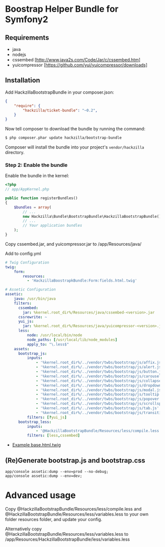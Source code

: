 Boostrap Helper Bundle for Symfony2
===================================

Requirements
------------

* java
* nodejs
* cssembed [http://www.java2s.com/Code/Jar/c/cssembed.htm]
* yuicompressor [https://github.com/yui/yuicompressor/downloads]

Installation
------------

Add HackzillaBootstrapBundle in your composer.json:

```json
{
    "require": {
        "hackzilla/ticket-bundle": "~0.2",
    }
}
```

Now tell composer to download the bundle by running the command:

``` bash
$ php composer.phar update hackzilla/bootstrap-bundle
```

Composer will install the bundle into your project's `vendor/hackzilla` directory.

### Step 2: Enable the bundle

Enable the bundle in the kernel:

``` php
<?php
// app/AppKernel.php

public function registerBundles()
{
    $bundles = array(
        // ...
        new Hackzilla\Bundle\BootstrapBundle\HackzillaBootstrapBundle(),
        // ...
        // Your application bundles
    );
}
```

Copy cssembed.jar, and yuicompressor.jar to /app/Resources/java/

Add to config.yml

```yml
# Twig Configuration
twig:
    form:
        resources:
          - 'HackzillaBoostrapkBundle:Form:fields.html.twig'
```

```yml
# Assetic Configuration
assetic:
    java: /usr/bin/java
    filters:
      cssembed:
        jar: %kernel.root_dir%/Resources/java/cssembed-<version>.jar
      cssrewrite: ~
      yui_js:
        jar: %kernel.root_dir%/Resources/java/yuicompressor-<version>.jar
      less:
          node: /usr/local/bin/node
          node_paths: [/usr/local/lib/node_modules]
          apply_to: "\.less$"
    assets:
      bootstrap_js:
          inputs:
              - '%kernel.root_dir%/../vendor/twbs/bootstrap/js/affix.js'
              - '%kernel.root_dir%/../vendor/twbs/bootstrap/js/alert.js'
              - '%kernel.root_dir%/../vendor/twbs/bootstrap/js/button.js'
              - '%kernel.root_dir%/../vendor/twbs/bootstrap/js/carousel.js'
              - '%kernel.root_dir%/../vendor/twbs/bootstrap/js/collapse.js'
              - '%kernel.root_dir%/../vendor/twbs/bootstrap/js/dropdown.js'
              - '%kernel.root_dir%/../vendor/twbs/bootstrap/js/modal.js'
              - '%kernel.root_dir%/../vendor/twbs/bootstrap/js/tooltip.js'
              - '%kernel.root_dir%/../vendor/twbs/bootstrap/js/popover.js'
              - '%kernel.root_dir%/../vendor/twbs/bootstrap/js/scrollspy.js'
              - '%kernel.root_dir%/../vendor/twbs/bootstrap/js/tab.js'
              - '%kernel.root_dir%/../vendor/twbs/bootstrap/js/transition.js'
          filters: [?yui_js]
      bootstrap_less:
          inputs:
              - '@HackzillaBootstrapBundle/Resources/less/compile.less'
          filters: [less,cssembed]
```

- [Example base.html.twig](Resources/doc/base.html.twig)


(Re)Generate bootstrap.js and bootstrap.css
-------------------------------------------

```
app/console assetic:dump --env=prod --no-debug;
app/console assetic:dump --env=dev;
```

Advanced usage
==============

Copy @HackzillaBootstrapBundle/Resources/less/compile.less and @HackzillaBootstrapBundle/Resources/less/variables.less to your own folder resources folder, and update your config.

Alternatively copy @HackzillaBootstrapBundle/Resources/less/variables.less to /app/Resources/HackzillaBootstrapBundle/less/variables.less
